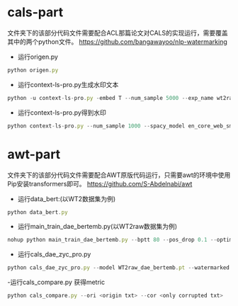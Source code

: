 # cals-part #
文件夹下的该部分代码文件需要配合ACL那篇论文对CALS的实现运行，需要覆盖其中的两个python文件。
https://github.com/bangawayoo/nlp-watermarking

- 运行origen.py
```javascript
python origen.py
```

- 运行context-ls-pro.py生成水印文本
```javascript
python -u context-ls-pro.py -embed T --num_sample 5000 --exp_name wt2raw0803 --spacy_model en_core_web_sm --dtype wikitext -metric_only F
```

- 运行context-ls-pro.py得到水印
```javascript
python context-ls-pro.py --num_sample 1000 --spacy_model en_core_web_sm --dtype wikitext2 --exp_name wt2 -extract T -extract_corrupted T --corrupted_file_dir <corrupted_file_dir>
```

# awt-part #
文件夹下的该部分代码文件需要配合AWT原版代码运行，只需要awt的环境中使用Pip安装transformers即可。
https://github.com/S-Abdelnabi/awt

- 运行data_bert:(以WT2数据集为例)
```javascript
python data_bert.py
```
- 运行main_train_dae_bertemb.py(以WT2raw数据集为例)
```javascript
nohup python main_train_dae_bertemb.py --bptt 80 --pos_drop 0.1 --optimizer adam --save WT2raw --emsize 768 --batch_size 64 --epochs 2000 --dropoute 0.05 --sub_prob 0.1 --log-interval 200 --saved_corpus tokenizer_WT2raw.data
```

- 运行cals_dae_zyc_pro.py
```javascript
python cals_dae_zyc_pro.py --model WT2raw_dae_bertemb.pt --watermarked <watermarked txt>  --origin <origin txt> --clean <only corrputed txt> --composite <corrupted txt and parameters>
```

-运行cals_compare.py 获得metric
```javascript
python cals_compare.py --ori <origin txt> --cor <only corrupted txt>
```
